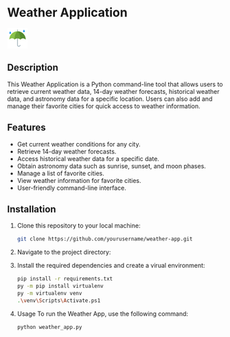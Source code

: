 # Weather Application

![Weather App](logo.png)

## Description

This Weather Application is a Python command-line tool that allows users to retrieve current weather data, 14-day weather forecasts, historical weather data, and astronomy data for a specific location. Users can also add and manage their favorite cities for quick access to weather information.

## Features

- Get current weather conditions for any city.
- Retrieve 14-day weather forecasts.
- Access historical weather data for a specific date.
- Obtain astronomy data such as sunrise, sunset, and moon phases.
- Manage a list of favorite cities.
- View weather information for favorite cities.
- User-friendly command-line interface.

## Installation

1. Clone this repository to your local machine:

   ```bash
   git clone https://github.com/yourusername/weather-app.git

2. Navigate to the project directory:
   
3. Install the required dependencies and create a virual environment:

     ```bash
     pip install -r requirements.txt
     py -m pip install virtualenv
     py -m virtualenv venv
     .\venv\Scripts\Activate.ps1
     ```
4. Usage
   To run the Weather App, use the following command:
   ```bash
   python weather_app.py
